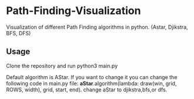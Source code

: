 
<h1> Path-Finding-Visualization </h1>
<p>Visualization of different Path Finding algorithms in python. (Astar, Djikstra, BFS, DFS) </p>

<h2> Usage </h2>
<p> Clone the repository and run python3 main.py </p>
<p> Default algorithm is AStar. If you want to change it you can change the following code in main.py file: 
  <b>aStar</b>.algorithm(lambda: draw(win, grid, ROWS, width), grid, start, end). change aStar to djikstra,bfs,or dfs. </p>
